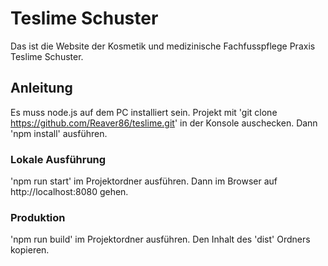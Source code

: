 # Teslime Schuster

Das ist die Website der Kosmetik und medizinische Fachfusspflege Praxis Teslime Schuster.

## Anleitung

Es muss node.js auf dem PC installiert sein.
Projekt mit 'git clone https://github.com/Reaver86/teslime.git' in der Konsole auschecken. 
Dann 'npm install' ausführen.

### Lokale Ausführung

'npm run start' im Projektordner ausführen. Dann im Browser auf http://localhost:8080 gehen.

### Produktion

'npm run build' im Projektordner ausführen. Den Inhalt des 'dist' Ordners kopieren.
